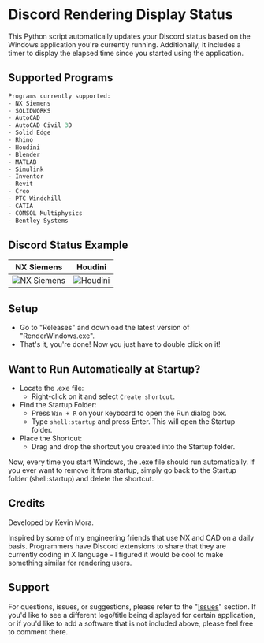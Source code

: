 # Discord Rendering Display Status

This Python script automatically updates your Discord status based on the Windows application you're currently running. Additionally, it includes a timer to display the elapsed time since you started using the application.

## Supported Programs

```sql
Programs currently supported:
- NX Siemens
- SOLIDWORKS
- AutoCAD
- AutoCAD Civil 3D
- Solid Edge
- Rhino
- Houdini
- Blender
- MATLAB
- Simulink
- Inventor
- Revit
- Creo
- PTC Windchill
- CATIA
- COMSOL Multiphysics
- Bentley Systems
```

## Discord Status Example

|           NX Siemens           |           Houdini           |
| :----------------------------: | :-------------------------: |
| ![NX Siemens](https://github.com/morkev/discord-render-status/assets/83437383/f060f682-c2d9-4adc-a670-c387297f2a5b) | ![Houdini](https://github.com/morkev/discord-render-status/assets/83437383/d363f57c-315f-4ef6-b938-1c049a1fa13d) |

## Setup

- Go to "Releases" and download the latest version of "RenderWindows.exe".
- That's it, you're done! Now you just have to double click on it!

## Want to Run Automatically at Startup?

- Locate the .exe file:
  - Right-click on it and select `Create shortcut`.
- Find the Startup Folder:
  - Press `Win + R` on your keyboard to open the Run dialog box.
  - Type `shell:startup` and press Enter. This will open the Startup folder.
- Place the Shortcut:
  - Drag and drop the shortcut you created into the Startup folder.

Now, every time you start Windows, the .exe file should run automatically. If you ever want to remove it from startup, simply go back to the Startup folder (shell:startup) and delete the shortcut.

## Credits

Developed by Kevin Mora.

Inspired by some of my engineering friends that use NX and CAD on a daily basis. Programmers have Discord extensions to share that they are currently coding in X language - I figured it would be cool to make something similar for rendering users.

## Support

For questions, issues, or suggestions, please refer to the "[Issues](https://github.com/morkev/discord-render-status/issues)" section. If you'd like to see a different logo/title being displayed for certain application, or if you'd like to add a software that is not included above, please feel free to comment there.
